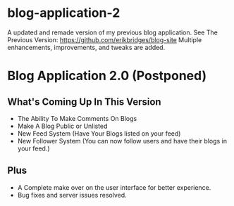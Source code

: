 # blog-application-2
A updated and remade version of my previous blog application. 
See The Previous Version: https://github.com/erikbridges/blog-site
Multiple enhancements, improvements, and tweaks are added.

# Blog Application 2.0 (Postponed)

## What's Coming Up In This Version
- The Ability To Make Comments On Blogs
- Make A Blog Public or Unlisted
- New Feed System (Have Your Blogs listed on your feed)
- New Follower System (You can now follow users and have their blogs in your feed.)

## Plus
- A Complete make over on the user interface for better experience.
- Bug fixes and server issues resolved.
